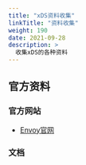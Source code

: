 ```yaml
---
title: "xDS资料收集"
linkTitle: "资料收集"
weight: 190
date: 2021-09-28
description: >
  收集xDS的各种资料
---
```



## 官方资料

### 官方网站

- [Envoy官网](https://www.envoyproxy.io/)

### 文档



